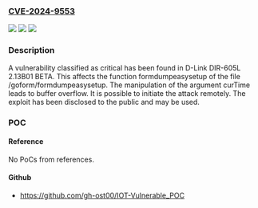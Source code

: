 ### [CVE-2024-9553](https://cve.mitre.org/cgi-bin/cvename.cgi?name=CVE-2024-9553)
![](https://img.shields.io/static/v1?label=Product&message=DIR-605L&color=blue)
![](https://img.shields.io/static/v1?label=Version&message=%3D%202.13B01%20BETA%20&color=brighgreen)
![](https://img.shields.io/static/v1?label=Vulnerability&message=Buffer%20Overflow&color=brighgreen)

### Description

A vulnerability classified as critical has been found in D-Link DIR-605L 2.13B01 BETA. This affects the function formdumpeasysetup of the file /goform/formdumpeasysetup. The manipulation of the argument curTime leads to buffer overflow. It is possible to initiate the attack remotely. The exploit has been disclosed to the public and may be used.

### POC

#### Reference
No PoCs from references.

#### Github
- https://github.com/gh-ost00/IOT-Vulnerable_POC


